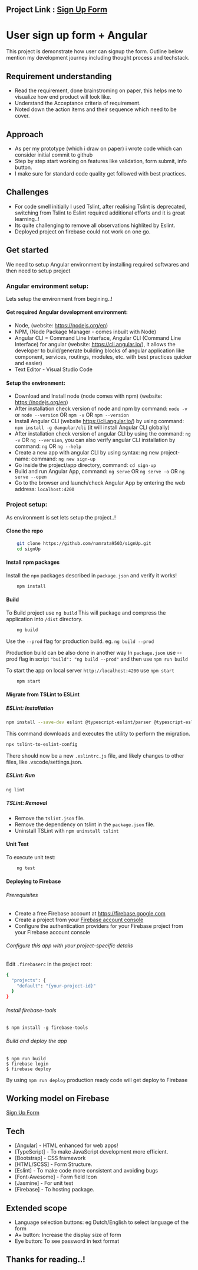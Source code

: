 ## Project Link : [Sign Up Form](https://sign-up-application-7cb99.web.app/)

# User sign up form + Angular
 This project is demonstrate how user can signup the form.
 Outline below mention my development journey including thought process and techstack.

## Requirement understanding
  - Read the requirement, done brainstroming on paper, this helps me to visualize how end product will look like.
  - Understand the Acceptance criteria of requirement.
  - Noted down the action items and their sequence which need to be cover.

## Approach
 - As per my prototype (which i draw on paper) i wrote code which can consider initial commit to github
 - Step by step start working on features like validation, form submit, info button.
 - I make sure for standard code quality get followed with best practices.

## Challenges
- For code smell initially I used Tslint, after realising Tslint is deprecated, switching from Tslint to Eslint required additional efforts and it is great learning..!
- Its quite challenging to remove all observations highlited by Eslint.
- Deployed project on firebase could not work on one go. 

## Get started

We need to setup Angular environment by installing required softwares and then need to setup project
### Angular environment setup:
Lets setup the environment from begining..!

#### Get required Angular development environment:

- Node, (website: https://nodejs.org/en)
- NPM, (Node Package Manager - comes inbuilt with Node)
- Angular CLI = Command Line Interface, Angular CLI (Command Line Interface) for angular (website: https://cli.angular.io/),
it allows the developer to build/generate building blocks of angular application like component, services, routings, modules, etc. with best practices quicker and easier)
- Text Editor - Visual Studio Code

#### Setup the environment:

- Download and Install node (node comes with npm) (website: https://nodejs.org/en)
- After installation check version of node and npm by command: `node -v` or `node --version` OR `npm -v` OR `npm --version`
- Install Angular CLI (website https://cli.angular.io/) by using command: `npm install -g @angular/cli` (it will install Angular CLI globally)
- After installation check version of angular CLI by using the command: `ng -v` OR `ng --version`, you can also verify angular CLI installation by command: `ng` OR `ng --help`
- Create a new app with angular CLI by using syntax: ng new project-name: command: `ng new sign-up`
- Go inside the project/app directory, command: `cd sign-up`
- Build and run Angular App, command: `ng serve` OR `ng serve -o` OR `ng serve --open`
- Go to the browser and launch/check Angular App by entering the web address: `localhost:4200`



### Project setup:
As environment is set lets setup the project..!

 #### Clone the repo
```sh
    git clone https://github.com/namrata9503/signUp.git
    cd signUp
```
 #### Install npm packages
 Install the `npm` packages described in `package.json` and verify it works!
```sh
    npm install
```

 #### Build
To Build project use `ng build`
This will package and compress the application into  `/dist` directory.
```sh
    ng build
```
Use the `--prod` flag for production build. eg. `ng build --prod`

Production build can be also done in another way
In `package.json` use --prod flag in script `"build": "ng build --prod"` and then use `npm run build`


To start the app on local server `http://localhost:4200` use `npm start`
```sh
    npm start
```


#### Migrate from TSLint to ESLint
##### ESLint: Installation

```sh
npm install --save-dev eslint @typescript-eslint/parser @typescript-eslint/eslint-plugin
```

This command downloads and executes the utility to perform the migration.

```sh
npx tslint-to-eslint-config
```
There should now be a new `.eslintrc.js` file, and likely changes to other files, like .vscode/settings.json.


##### ESLint: Run

```sh
ng lint
```

##### TSLint: Removal

- Remove the `tslint.json` file.
- Remove the dependency on tslint in the `package.json` file.
- Uninstall TSLint with `npm uninstall tslint`

#### Unit Test
To execute unit test:
```sh
    ng test
```

#### Deploying to Firebase
###### Prerequisites
- Create a free Firebase account at https://firebase.google.com
- Create a project from your [Firebase account console](https://console.firebase.google.com)
- Configure the authentication providers for your Firebase project from your Firebase account console

###### Configure this app with your project-specific details
Edit `.firebaserc` in the project root:
```sh
{
  "projects": {
    "default": "{your-project-id}"
  }
}
```

###### Install firebase-tools
```shell
$ npm install -g firebase-tools
```

###### Build and deploy the app
```shell
$ npm run build
$ firebase login
$ firebase deploy
```

By using `npm run deploy` production ready code will get deploy to Firebase

## Working model on Firebase
 [Sign Up Form](https://sign-up-application-7cb99.web.app/)
 
## Tech

- [Angular] - HTML enhanced for web apps!
- [TypeScript] - To make JavaScript development more efficient.
- [Bootstrap] - CSS framework
- [HTML/SCSS] - Form Structure.
- [Eslint] - To make code more consistent and avoiding bugs
- [Font-Awesome] - Form field Icon
- [Jasmine] - For unit test
- [Firebase] - To hosting package.

## Extended scope
-  Language selection buttons: eg Dutch/English to select language of the form
-  A+ button: Increase the display size of form
-  Eye button: To see password in text format

## Thanks for reading..!
